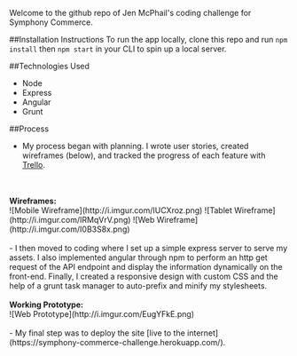 Welcome to the github repo of Jen McPhail's coding challenge for Symphony Commerce. 

##Installation Instructions
To run the app locally, clone this repo and run `npm install` then `npm start` in your CLI to spin up a local server.

##Technologies Used
- Node
- Express
- Angular
- Grunt

##Process
- My process began with planning. I wrote user stories, created wireframes (below), and tracked the progress of each feature with [Trello](https://trello.com/b/Ksj1F6pk/symphony-commerce-coding-challenge).
<br>
<br>
<b>Wireframes:</b>
<br>
![Mobile Wireframe](http://i.imgur.com/IUCXroz.png)
![Tablet Wireframe](http://i.imgur.com/IRMqVrV.png)
![Web Wireframe](http://i.imgur.com/I0B3S8x.png)
<br>
<br>
- I then moved to coding where I set up a simple express server to serve my assets. I also implemented angular through npm to perform an http get request of the API endpoint and display the information dynamically on the front-end. Finally, I created a responsive design with custom CSS and the help of a grunt task manager to auto-prefix and minify my stylesheets.
<br>
<br>
<b>Working Prototype:</b>
<br>
![Web Prototype](http://i.imgur.com/EugYFkE.png)
<br>
<br>
- My final step was to deploy the site [live to the internet](https://symphony-commerce-challenge.herokuapp.com/).

